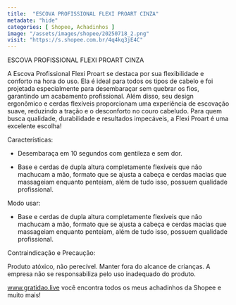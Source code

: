 ```yaml
---
title:  "ESCOVA PROFISSIONAL FLEXI PROART CINZA"
metadate: "hide"
categories: [ Shopee, Achadinhos ]
image: "/assets/images/shopee/20250718_2.png"
visit: "https://s.shopee.com.br/4q4kq3jE4C"
---
```

ESCOVA PROFISSIONAL FLEXI PROART CINZA


A Escova Profissional Flexi Proart se destaca por sua flexibilidade e conforto na hora do uso. Ela é ideal para todos os tipos de cabelo e foi projetada especialmente para desembaraçar sem quebrar os fios, garantindo um acabamento profissional. Além disso, seu design ergonômico e cerdas flexíveis proporcionam uma experiência de escovação suave, reduzindo a tração e o desconforto no couro cabeludo. Para quem busca qualidade, durabilidade e resultados impecáveis, a Flexi Proart é uma excelente escolha!



Características:


- Desembaraça em 10 segundos com gentileza e sem dor.

- Base e cerdas de dupla altura completamente flexíveis que não machucam a mão, formato que se ajusta a cabeça e cerdas macias que massageiam enquanto penteiam, além de tudo isso, possuem qualidade profissional.



Modo usar:


- Base e cerdas de dupla altura completamente flexíveis que não machucam a mão, formato que se ajusta a cabeça e cerdas macias que massageiam enquanto penteiam, além de tudo isso, possuem qualidade profissional.



Contraindicação e Precaução:


Produto atóxico, não perecível. Manter fora do alcance de crianças. A empresa não se responsabiliza pelo uso inadequado do produto.

www.gratidao.live você encontra todos os meus achadinhos da Shopee e muito mais!